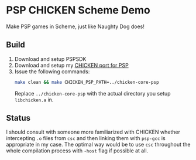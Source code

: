 PSP CHICKEN Scheme Demo
=======================

Make PSP games in Scheme, just like Naughty Dog does!

Build
-----

1. Download and setup PSPSDK
2. Download and setup my [CHICKEN port for PSP](https://github.com/remi6397/chicken-core-psp)
3. Issue the following commands:
   ```sh
   make clean && make CHICKEN_PSP_PATH=../chicken-core-psp
   ```
   Replace ``../chicken-core-psp`` with the actual directory you setup ``libchicken.a`` in.

Status
------

I should consult with someone more familiarized with CHICKEN whether intercepting ``.o`` files from ``csc`` and then linking them with ``psp-gcc`` is appropriate in my case. The optimal way would be to use ``csc`` throughout the whole compilation process with ``-host`` flag if possible at all.